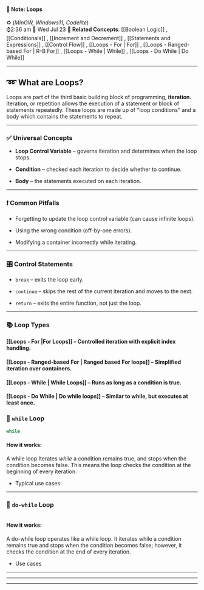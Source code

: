 #### 📝 Note: Loops 
 ♻️ (*MinGW, Windows11, Codelite*)   
 ⌚2:36 am  📆 Wed Jul 23
 🔗 **Related Concepts**: [[Boolean Logic]] , [[Conditionals]] , [[Increment and Decrement]] , [[Statements and Expressions]] , [[Control Flow]] , [[Loops - For | For]] , [[Loops - Ranged-based For | R-B For]] , [[Loops - While | While]] , [[Loops - Do While | Do While]]
___
## ➿ **What are Loops?**


 Loops are part of the third basic building block of programming, **iteration.** Iteration, or repetition allows the execution of a statement or block of statements repeatedly. These loops are made up of "loop conditions" and a body which contains the statements to repeat.

---
### ✅ **Universal Concepts**

- **Loop Control Variable** – governs iteration and determines when the loop stops.

- **Condition** – checked each iteration to decide whether to continue.

- **Body** – the statements executed on each iteration.

---

### ❗ **Common Pitfalls**

- Forgetting to update the loop control variable (can cause infinite loops).
    
- Using the wrong condition (off-by-one errors).
    
- Modifying a container incorrectly while iterating.

---

### 🎛️ **Control Statements**

- `break` – exits the loop early.

- `continue` – skips the rest of the current iteration and moves to the next.

- `return` – exits the entire function, not just the loop.

---

### 📚 **Loop Types**

#### [[Loops - For |For Loops]] – Controlled iteration with explicit index handling.
#### [[Loops - Ranged-based For | Ranged based For loops]] – Simplified iteration over containers.
#### [[Loops - While | While Loops]] – Runs as long as a condition is true.
#### [[Loops - Do While | Do while loops]] – Similar to while, but executes at least once.


### 🔹 **`while` Loop**

```cpp
while
```

#### How it works:

A while loop Iterates *while* a condition remains true, and stops when the condition becomes false. This means the loop checks the condition at the beginning of every iteration.
    
- Typical use cases:  

    
---
### 🔹 **`do-while` Loop**

```cpp
```

#### How it works:

A do-while loop operates like a while loop. It iterates while a condition remains true and stops when the condition becomes false; however, it checks the condition at the end of every iteration.
    
- Use cases
    
---


---


---



    

